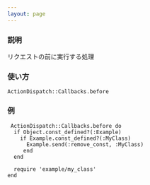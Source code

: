 ```yaml
---
layout: page
---
```

### 説明
リクエストの前に実行する処理

### 使い方
    ActionDispatch::Callbacks.before

### 例
     ActionDispatch::Callbacks.before do
      if Object.const_defined?(:Example)
        if Example.const_defined?(:MyClass)
          Example.send(:remove_const, :MyClass)
         end
      end

      require 'example/my_class'
    end